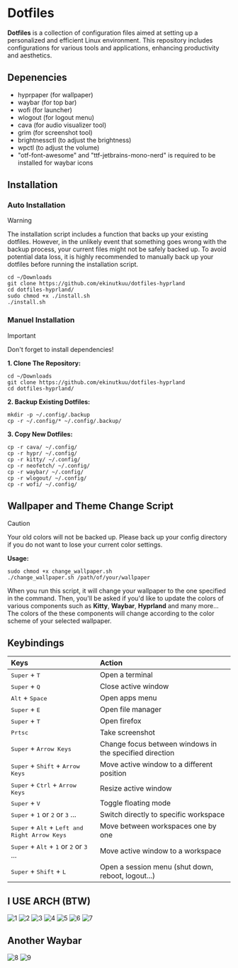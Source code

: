 # Dotfiles

**Dotfiles** is a collection of configuration files aimed at setting up a personalized and efficient Linux environment. This repository includes configurations for various tools and applications, enhancing productivity and aesthetics.

## Depenencies
- hyprpaper (for wallpaper)
- waybar (for top bar)
- wofi (for launcher)
- wlogout (for logout menu)
- cava (for audio visualizer tool)
- grim (for screenshot tool)
- brightnessctl (to adjust the brightness)
- wpctl (to adjust the volume)
- "otf-font-awesome" and "ttf-jetbrains-mono-nerd" is required to be installed for waybar icons

## Installation

### Auto Installation

> [!Warning]
> The installation script includes a function that backs up your existing dotfiles. However, in the unlikely event that something goes wrong with the
> backup process, your current files might not be safely backed up. To avoid potential data loss, it is highly recommended to manually back up your
> dotfiles before running the installation script.

    cd ~/Downloads
    git clone https://github.com/ekinutkuu/dotfiles-hyprland
    cd dotfiles-hyprland/
    sudo chmod +x ./install.sh
    ./install.sh

### Manuel Installation

> [!IMPORTANT]
> Don't forget to install dependencies!

**1. Clone The Repository:**

    cd ~/Downloads
    git clone https://github.com/ekinutkuu/dotfiles-hyprland
    cd dotfiles-hyprland/

**2. Backup Existing Dotfiles:**

    mkdir -p ~/.config/.backup
    cp -r ~/.config/* ~/.config/.backup/

**3. Copy New Dotfiles:**

    cp -r cava/ ~/.config/
    cp -r hypr/ ~/.config/
    cp -r kitty/ ~/.config/
    cp -r neofetch/ ~/.config/
    cp -r waybar/ ~/.config/
    cp -r wlogout/ ~/.config/
    cp -r wofi/ ~/.config/

## Wallpaper and Theme Change Script

> [!Caution]
> Your old colors will not be backed up. Please back up your config directory if you do not want to lose your current color settings.

**Usage:**

    sudo chmod +x change_wallpaper.sh
    ./change_wallpaper.sh /path/of/your/wallpaper

When you run this script, it will change your wallpaper to the one specified in the command. Then, you'll be asked if you'd like to update the colors of various components such as **Kitty**, **Waybar**, **Hyprland** and many more... The colors of the these components will change according to the color scheme of your selected wallpaper.

## Keybindings

| Keys                                                                                                                 | Action                                                           |
| :------------------------------------------------------------------------------------------------------------------- | :--------------------------------------------------------------- |
| <kbd>Super</kbd> + <kbd>T</kbd>                                                                                      | Open a terminal                                                  |
| <kbd>Super</kbd> + <kbd>Q</kbd>                                                                                      | Close active window                                              |
| <kbd>Alt</kbd> + <kbd>Space</kbd>                                                                                    | Open apps menu                                                   |
| <kbd>Super</kbd> + <kbd>E</kbd>                                                                                      | Open file manager                                                |
| <kbd>Super</kbd> + <kbd>T</kbd>                                                                                      | Open firefox                                                     |
| <kbd>Prtsc</kbd>                                                                                                     | Take screenshot                                                  |
| <kbd>Super</kbd> + <kbd>Arrow Keys</kbd>                                                                             | Change focus between windows in the specified direction          |
| <kbd>Super</kbd> + <kbd>Shift</kbd> + <kbd>Arrow Keys</kbd>                                                          | Move active window to a different position                       |
| <kbd>Super</kbd> + <kbd>Ctrl</kbd> + <kbd>Arrow Keys</kbd>                                                           | Resize active window                                             |
| <kbd>Super</kbd> + <kbd>V</kbd>                                                                                      | Toggle floating mode                                             |
| <kbd>Super</kbd> + <kbd>1</kbd> or <kbd>2</kbd> or <kbd>3</kbd> ...                                                  | Switch directly to specific workspace                            |
| <kbd>Super</kbd> + <kbd>Alt</kbd> + <kbd>Left and Right Arrow Keys</kbd>                                             | Move between workspaces one by one                               |
| <kbd>Super</kbd> + <kbd>Alt</kbd> + <kbd>1</kbd> or <kbd>2</kbd> or <kbd>3</kbd> ...                                 | Move active window to a workspace                                |
| <kbd>Super</kbd> + <kbd>Shift</kbd> + <kbd>L</kbd>                                                                   | Open a session menu (shut down, reboot, logout...)               |

## I USE ARCH (BTW)

![1](.screenshots/0.png)
![2](.screenshots/1.png)
![3](.screenshots/2.png)
![4](.screenshots/3.png)
![5](.screenshots/4.png)
![6](.screenshots/5.png)
![7](.screenshots/6.png)

## Another Waybar
![8](.screenshots/7.png)
![9](.screenshots/8.png)
